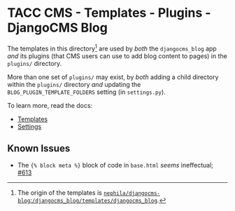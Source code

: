 # TACC CMS - Templates - Plugins - DjangoCMS Blog

The templates in this directory[^1] are used by _both_ the `djangocms_blog` app _and_ its plugins (that CMS users can use to add blog content to pages) in the `plugins/` directory.

More than one set of `plugins/` may exist, by _both_ adding a child directory within the `plugins/` directory _and_ updating the `BLOG_PLUGIN_TEMPLATE_FOLDERS` setting (in `settings.py`).

To learn more, read the docs:

- [Templates](https://djangocms-blog.readthedocs.io/en/latest/features/templates.html)
- [Settings](https://djangocms-blog.readthedocs.io/en/latest/settings.html)

[^1]: The origin of the templates is [`nephila/djangocms-blog`:`/djangocms_blog/templates/djangocms_blog`](https://github.com/nephila/djangocms-blog/tree/1.1.1/djangocms_blog/templates/djangocms_blog).

## Known Issues

- The `{% block meta %}` block of code in `base.html` _seems_ ineffectual; [#613](https://github.com/nephila/djangocms-blog/issues/613)
